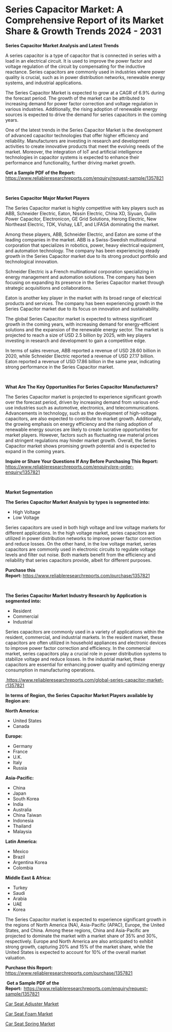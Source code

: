 <p><h1>Series Capacitor Market: A Comprehensive Report of its Market Share & Growth Trends 2024 - 2031</h1></p><p><strong>Series Capacitor Market Analysis and Latest Trends</strong></p>
<p><p>A series capacitor is a type of capacitor that is connected in series with a load in an electrical circuit. It is used to improve the power factor and voltage regulation of the circuit by compensating for the inductive reactance. Series capacitors are commonly used in industries where power quality is crucial, such as in power distribution networks, renewable energy systems, and industrial applications.</p><p>The Series Capacitor Market is expected to grow at a CAGR of 6.9% during the forecast period. The growth of the market can be attributed to increasing demand for power factor correction and voltage regulation in various industries. Additionally, the rising adoption of renewable energy sources is expected to drive the demand for series capacitors in the coming years.</p><p>One of the latest trends in the Series Capacitor Market is the development of advanced capacitor technologies that offer higher efficiency and reliability. Manufacturers are investing in research and development activities to create innovative products that meet the evolving needs of the market. Moreover, the integration of IoT and artificial intelligence technologies in capacitor systems is expected to enhance their performance and functionality, further driving market growth.</p></p>
<p><strong>Get a Sample PDF of the Report:&nbsp;</strong> <a href="https://www.reliableresearchreports.com/enquiry/request-sample/1357821">https://www.reliableresearchreports.com/enquiry/request-sample/1357821</a></p>
<p>&nbsp;</p>
<p><strong>Series Capacitor Major Market Players</strong></p>
<p><p>The Series Capacitor market is highly competitive with key players such as ABB, Schneider Electric, Eaton, Nissin Electric, China XD, Siyuan, Guilin Power Capacitor, Electronicon, GE Grid Solutions, Herong Electric, New Northeast Electric, TDK, Vishay, L&T, and LIFASA dominating the market.</p><p>Among these players, ABB, Schneider Electric, and Eaton are some of the leading companies in the market. ABB is a Swiss-Swedish multinational corporation that specializes in robotics, power, heavy electrical equipment, and automation technology. The company has been experiencing steady growth in the Series Capacitor market due to its strong product portfolio and technological innovation.</p><p>Schneider Electric is a French multinational corporation specializing in energy management and automation solutions. The company has been focusing on expanding its presence in the Series Capacitor market through strategic acquisitions and collaborations.</p><p>Eaton is another key player in the market with its broad range of electrical products and services. The company has been experiencing growth in the Series Capacitor market due to its focus on innovation and sustainability.</p><p>The global Series Capacitor market is expected to witness significant growth in the coming years, with increasing demand for energy-efficient solutions and the expansion of the renewable energy sector. The market is projected to reach a size of USD 2.5 billion by 2025, with key players investing in research and development to gain a competitive edge.</p><p>In terms of sales revenue, ABB reported a revenue of USD 28.60 billion in 2020, while Schneider Electric reported a revenue of USD 27.17 billion. Eaton reported a revenue of USD 17.86 billion in the same year, indicating strong performance in the Series Capacitor market.</p></p>
<p>&nbsp;</p>
<p><strong>What Are The Key Opportunities For Series Capacitor Manufacturers?</strong></p>
<p><p>The Series Capacitor market is projected to experience significant growth over the forecast period, driven by increasing demand from various end-use industries such as automotive, electronics, and telecommunications. Advancements in technology, such as the development of high-voltage capacitors, are also expected to contribute to market growth. Additionally, the growing emphasis on energy efficiency and the rising adoption of renewable energy sources are likely to create lucrative opportunities for market players. However, factors such as fluctuating raw material prices and stringent regulations may hinder market growth. Overall, the Series Capacitor market shows promising growth potential and is expected to expand in the coming years.</p></p>
<p><strong>Inquire or Share Your Questions If Any Before Purchasing This Report:</strong> <a href="https://www.reliableresearchreports.com/enquiry/pre-order-enquiry/1357821">https://www.reliableresearchreports.com/enquiry/pre-order-enquiry/1357821</a></p>
<p>&nbsp;</p>
<p><strong>Market Segmentation</strong></p>
<p><strong>The Series Capacitor Market Analysis by types is segmented into:</strong></p>
<p><ul><li>High Voltage</li><li>Low Voltage</li></ul></p>
<p><p>Series capacitors are used in both high voltage and low voltage markets for different applications. In the high voltage market, series capacitors are utilized in power distribution networks to improve power factor correction and reduce losses. On the other hand, in the low voltage market, series capacitors are commonly used in electronic circuits to regulate voltage levels and filter out noise. Both markets benefit from the efficiency and reliability that series capacitors provide, albeit for different purposes.</p></p>
<p><strong>Purchase this Report:&nbsp;</strong><a href="https://www.reliableresearchreports.com/purchase/1357821">https://www.reliableresearchreports.com/purchase/1357821</a></p>
<p>&nbsp;</p>
<p><strong>The Series Capacitor Market Industry Research by Application is segmented into:</strong></p>
<p><ul><li>Resident</li><li>Commercial</li><li>Industrial</li></ul></p>
<p><p>Series capacitors are commonly used in a variety of applications within the resident, commercial, and industrial markets. In the resident market, these capacitors are often utilized in household appliances and electronic devices to improve power factor correction and efficiency. In the commercial market, series capacitors play a crucial role in power distribution systems to stabilize voltage and reduce losses. In the industrial market, these capacitors are essential for enhancing power quality and optimizing energy consumption in manufacturing operations.</p></p>
<p><a href="https://www.reliableresearchreports.com/global-series-capacitor-market-r1357821">&nbsp;https://www.reliableresearchreports.com/global-series-capacitor-market-r1357821</a></p>
<p><strong>In terms of Region, the Series Capacitor Market Players available by Region are:</strong></p>
<p>
    <p> <strong> North America: </strong>
        <ul>
            <li>United States</li>
            <li>Canada</li>
        </ul>
        </p> 
    <p> <strong> Europe: </strong>
        <ul>
            <li>Germany</li>
            <li>France</li>
            <li>U.K.</li>
            <li>Italy</li>
            <li>Russia</li>
        </ul>
        </p> 
    <p> <strong> Asia-Pacific: </strong>
        <ul>
            <li>China</li>
            <li>Japan</li>
            <li>South Korea</li>
            <li>India</li>
            <li>Australia</li>
            <li>China Taiwan</li>
            <li>Indonesia</li>
            <li>Thailand</li>
            <li>Malaysia</li>
        </ul>
        </p> 
    <p> <strong> Latin America: </strong>
        <ul>
            <li>Mexico</li>
            <li>Brazil</li>
            <li>Argentina Korea</li>
            <li>Colombia</li>
        </ul>
        </p> 
    <p> <strong> Middle East & Africa: </strong>
        <ul>
            <li>Turkey</li>
            <li>Saudi</li>
            <li>Arabia</li>
            <li>UAE</li>
            <li>Korea</li>
        </ul>
    </p>
    </p>
<p><p>The Series Capacitor market is expected to experience significant growth in the regions of North America (NA), Asia-Pacific (APAC), Europe, the United States, and China. Among these regions, China and Asia-Pacific are projected to dominate the market with a market share of 35% and 30%, respectively. Europe and North America are also anticipated to exhibit strong growth, capturing 20% and 15% of the market share, while the United States is expected to account for 10% of the overall market valuation.</p></p>
<p><strong>Purchase this Report: </strong><a href="https://www.reliableresearchreports.com/purchase/1357821">https://www.reliableresearchreports.com/purchase/1357821</a></p>
<p>&nbsp;<strong>Get a Sample PDF of the Report:&nbsp;&nbsp;</strong><a href="https://www.reliableresearchreports.com/enquiry/request-sample/1357821">https://www.reliableresearchreports.com/enquiry/request-sample/1357821</a></p>
<p><strong></strong></p>
<p><p><a href="https://www.linkedin.com/pulse/car-seat-adjuster-market-size-examines-its-scope-primary-focus-ynhyf?trackingId=kjX4k5SZiSLX3eE8jrkV7g%3D%3D">Car Seat Adjuster Market</a></p><p><a href="https://www.linkedin.com/pulse/car-seat-foam-market-size-evaluating-its-trends-growth-projections-uzylf?trackingId=aKALbBTQDyLXvyx%2FHra%2Fcw%3D%3D">Car Seat Foam Market</a></p><p><a href="https://www.linkedin.com/pulse/car-seat-spring-market-offer-valuable-insights-size-share-gqdpf?trackingId=nX4mMS2qVIIfPI8%2BE%2BmPVA%3D%3D">Car Seat Spring Market</a></p></p>